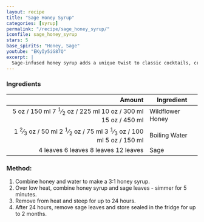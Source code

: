 ```yaml
---
layout: recipe
title: "Sage Honey Syrup"
categories: [syrup]
permalink: "/recipe/sage_honey_syrup/"
iconfile: sage_honey_syrup
stars: 5
base_spirits: "Honey, Sage"
youtube: "EKyIy5iG87Q"
excerpt: |
  Sage-infused honey syrup adds a unique twist to classic cocktails, creating a warm and comforting drink.
---
```


### Ingredients

|   Amount | Ingredient       |
| -------: | ---------------- |
|   <span class="onex active">5 oz / 150 ml</span> <span class="onehalfx">7 <sup>1</sup>&frasl;<sub>2</sub> oz / 225 ml</span> <span class="twox">10 oz / 300 ml</span> <span class="threex">15 oz / 450 ml</span>| Wildflower Honey |
|    <span class="onex active">1 <sup>2</sup>&frasl;<sub>3</sub> oz / 50 ml</span> <span class="onehalfx">2 <sup>1</sup>&frasl;<sub>2</sub> oz / 75 ml</span> <span class="twox">3 <sup>1</sup>&frasl;<sub>3</sub> oz / 100 ml</span> <span class="threex">5 oz / 150 ml</span>| Boiling Water    |
| <span class="onex active">4 leaves </span> <span class="onehalfx">6 leaves </span> <span class="twox">8 leaves </span> <span class="threex">12 leaves </span>| Sage             |

### Method:

1. Combine honey and water to make a 3:1 honey syrup.
2. Over low heat, combine honey syrup and sage leaves - simmer for 5 minutes.
3. Remove from heat and steep for up to 24 hours.
4. After 24 hours, remove sage leaves and store sealed in the fridge for up to 2 months.

    
<script type="application/ld+json">
{
  "@context": "https://schema.org",
  "@type": "Recipe",
  "author": {
    "@type": "Person",
    "name": "{{ page.author }}"
    },
  "description": "{{ page.excerpt | strip_html | replace: '"', "'" }}",
  "image": "{% for ingredient in site.data[page.iconfile].images.ingredient limit: 1 %}{{ ingredient.url }}{% endfor %}",
  "recipeIngredient": [  "150 ml Wildflower Honey",
  " 50 ml Boiling Water ",
  "4 leaves Sage"],
  "name": "{{ page.title }}",
  "recipeInstructions": [
    
    ],
  "recipeYield": "1 cocktail",
  "recipeCategory": "cocktail",
  "aggregateRating": "{%- if page.stars -%}{%- include stars_metadata.html %} out of 5{% else %}NA{%- endif -%}",
  "recipeCuisine": "global",
  "prepTime": "PT20M",
  "cookTime": "PT15S",
  "keywords": "{{ page.title }}, cocktail, {{ page.eras }}, {%- include category_metadata.html -%}, {%- include spirits_metadata.html -%}",
}
</script>

    